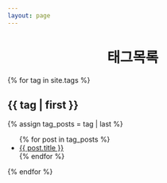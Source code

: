 ```yaml
---
layout: page
---
```


<center><h1>태그목록</h1></center>
{% for tag in site.tags %}
<h2 id="{{ tag | first }}">{{ tag | first }}</h2>
	{% assign tag_posts = tag | last %}
<ul>
	{% for post in tag_posts %}
<li><a href="{{ post.url }}">{{ post.title }}</a></li>
	{% endfor %}
</ul>
{% endfor %}
